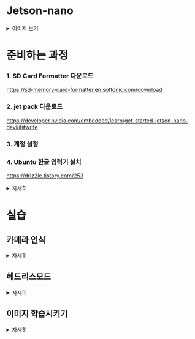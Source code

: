 # Jetson-nano
<details>
    <summary>이미지 보기</summary>
    
![jetson-nano-dev-kit-top-r6-HR-B01](https://github.com/user-attachments/assets/b713300c-4429-41c0-9474-7b443e2ebee0)

</details>

# 준비하는 과정

### 1. SD Card Formatter 다운로드
https://sd-memory-card-formatter.en.softonic.com/download

### 2. jet pack 다운로드
https://developer.nvidia.com/embedded/learn/get-started-jetson-nano-devkit#write

### 3. 계정 설정

### 4. Ubuntu 한글 입력기 설치
https://driz2le.tistory.com/253
<details>
    <summary>자세히</summary>

1) 크롬 띄우고 링크로 가기
![Screenshot from 2024-11-14 20-22-09](https://github.com/user-attachments/assets/c40c4a0d-11b1-4ba0-8725-045627dd0523)
2) ![Screenshot from 2024-11-14 21-04-02](https://github.com/user-attachments/assets/89fc8d97-158b-4114-94c9-9307cacad79c) Terminal에서 $ sudo apt-get update 입력
![Screenshot from 2024-11-14 20-23-15](https://github.com/user-attachments/assets/462a36a6-fb4d-40f0-a22b-522b2685fa70)
3) $ sudo apt-get install fcitx-hangul 입력
![Screenshot from 2024-11-14 20-23-56](https://github.com/user-attachments/assets/eec33d31-6e69-459f-8dd3-ff251b1d42a8)
4) ![Screenshot from 2024-11-14 21-07-55](https://github.com/user-attachments/assets/cdf047c3-bfaa-4f71-9d54-e313b230ba82)설정 에서 ![Screenshot from 2024-11-14 21-08-43](https://github.com/user-attachments/assets/da96f2ea-a031-494b-8305-ad6260948aa5) Language Support 들어가기
![Screenshot from 2024-11-14 20-27-22](https://github.com/user-attachments/assets/4aec7b4d-634c-4618-9b40-fd780dbd9ddc)
5) 하단 Keyboard input method system 설정을 fcitx로 바꾼다.
![Screenshot from 2024-11-14 20-36-17](https://github.com/user-attachments/assets/751b3b9f-fb13-4056-9b7c-a32fd4106976)

6) 재부팅
7) 하단 + 누르고 hangul 찾기
![Screenshot from 2024-11-14 20-37-38](https://github.com/user-attachments/assets/3a7d3bc0-7905-490f-aece-15f61856f97d)
![Screenshot from 2024-11-14 20-38-33](https://github.com/user-attachments/assets/5fdef70c-09e0-4a0f-8d53-d249796bb26f)
8) 공백칸 누르고 '한/영'키 입력
![Screenshot from 2024-11-14 20-39-23](https://github.com/user-attachments/assets/a5616675-0150-4d1d-9e25-798ebb86021e)

</details>

# 실습

## 카메라 인식

<details>
    <summary>자세히</summary>

![Screenshot from 2024-11-14 20-53-18](https://github.com/user-attachments/assets/c8e194bf-1b46-4e40-85a3-4b1deca71734)


![Screenshot from 2024-11-14 20-52-20](https://github.com/user-attachments/assets/28629904-0613-4bf0-b256-a82fac056ab1)

</details>

## 헤드리스모드

<details>
    <summary>자세히</summary>
    
1) 교육과정에 필요한 dir 추가하기

    ~$ mkdir -p ~/nvdli-data

    ~$ ls

2) Terminal 창에 입력
   
    sudo docker run --runtime nvidia -it --rm --network host \
    --memory=500M --memory-swap=4G \
    --volume ~/nvdli-data:/nvdli-nano/data \
    --volume /tmp/argus_socket:/tmp/argus_socket \
    --device /dev/video0 \
    nvcr.io/nvidia/dli/dli-nano-ai:v2.0.2-r32.7.1kr
![Screenshot from 2024-11-14 21-30-33](https://github.com/user-attachments/assets/d36251a2-67c8-409c-bde9-a5038aee8b57)

4) allow 10 sec for JupyterLab to start @ http://192.168.176.16:8888 (password dlinano)
JupterLab logging location:  /var/log/jupyter.log  (inside the container)
root@ai-desktop:/nvdli-nano# 
![Screenshot from 2024-11-14 21-38-48](https://github.com/user-attachments/assets/3e03b97b-a22a-4847-b886-8616ea187a0f)

5) Terminal에 아래 내용 입력하기
 
    sudo systemctl disable nvzramconfig
   
    sudo systemctl set-default multi-user.target
    sudo fallocate -l 18G /mnt/18GB.swap

    sudo chmod 600 /mnt/18GB.swap
    sudo mkswap /mnt/18GB.swap

    sudo su
    echo "/mnt/18GB.swap swap swap defaults 0 0" >> /etc/fstab    
    exit

    sudo reboot


5) 입력하고 리부트 후 아이디 비밀번호 입력한 뒤 시스템 GUI모드로 설정:

    sudo systemctl set-default graphical.target

    reboot  입력

![20241121_195357 (1)](https://github.com/user-attachments/assets/6e58f474-4763-472a-9214-09ef7149a68e)

</details>

## 이미지 학습시키기

<details>
    <summary>자세히</summary>
    
1) ![Screenshot from 2024-11-21 19-58-41](https://github.com/user-attachments/assets/5cabddfa-9ae4-43d9-b094-fb7c60de1b55)

2 )![Screenshot from 2024-11-21 19-59-32](https://github.com/user-attachments/assets/447d1d79-57c7-4dc0-ab31-396a4ee99f91)

3) ![Screenshot from 2024-11-21 20-00-49](https://github.com/user-attachments/assets/365ecb99-9465-4529-97b6-a7952930ea4d)![Screenshot from 2024-11-21 20-01-09](https://github.com/user-attachments/assets/5d48f834-a9ae-4d65-95f2-4ab7af9c0e7b)

4) 실행시키기 ![Screenshot from 2024-11-21 20-01-55](https://github.com/user-attachments/assets/bcd37c99-2fbe-4a37-bdb4-7028991dc276)

5) add 버튼으로 데이터 셋 A에만 tumbs_up 30개, tumbs_down 30개, epochs 10으로 Train 시켜본다.

   ![Screenshot from 2024-11-21 20-09-31](https://github.com/user-attachments/assets/f0f6bad7-ec2e-4276-a1cd-805ea990a8a7)![Screenshot from 2024-11-21 20-17-10](https://github.com/user-attachments/assets/3e513705-6490-4b5d-8b7b-6a0991ae086b)![Screenshot from 2024-11-21 20-18-52](https://github.com/user-attachments/assets/855358a6-a7f1-455a-b6c8-f678b77216f8)![Screenshot from 2024-11-21 20-22-43](https://github.com/user-attachments/assets/bd9c4434-f853-4ba3-9a2e-79a473ac4e4c)


</details>
